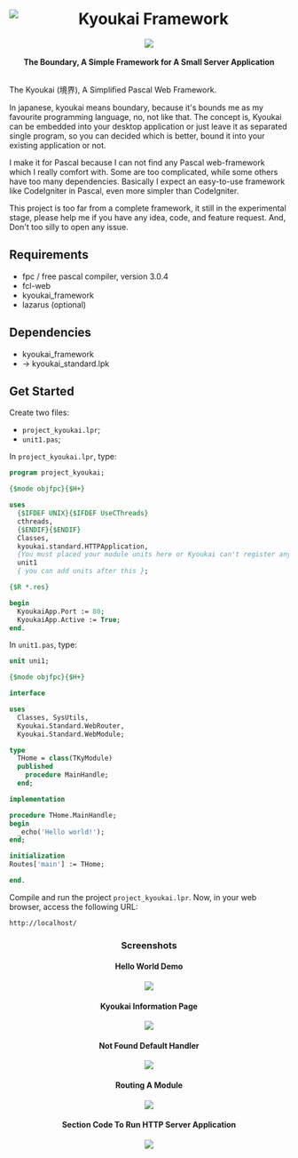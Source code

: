 <h1 align="center"><img src="src/icons/kyoukai_25p.png" style="float: left">Kyoukai Framework</h1>

<div align="center">
  <img src="src/icons/nyanpasu.png"/>
</div>
<br/>
<div align="center">
  <strong>The Boundary, A Simple Framework for A Small Server Application</strong>
</div>
<br/>

The Kyoukai (境界), A Simplified Pascal Web Framework.

In japanese, kyoukai means boundary, because it's bounds me as my favourite programming language, no, not like that. The concept is, Kyoukai can be embedded into your desktop application or just leave it as separated single program, so you can decided which is better, bound it into your existing application or not.

I make it for Pascal because I can not find any Pascal web-framework which I really comfort with. Some are too complicated, while some others have too many dependencies. Basically I expect an easy-to-use framework like CodeIgniter in Pascal, even more simpler than CodeIgniter.

This project is too far from a complete framework, it still in the experimental stage, please help me if you have any idea, code, and feature request. And, Don't too silly to open any issue.

Requirements
---
* fpc / free pascal compiler, version 3.0.4
* fcl-web
* kyoukai_framework
* lazarus (optional)

Dependencies
---
* kyoukai_framework
* -> kyoukai_standard.lpk

Get Started
---

Create two files:

* `project_kyoukai.lpr`;
* `unit1.pas`;

In `project_kyoukai.lpr`, type:

```pascal
program project_kyoukai;

{$mode objfpc}{$H+}

uses
  {$IFDEF UNIX}{$IFDEF UseCThreads}
  cthreads,
  {$ENDIF}{$ENDIF}
  Classes,
  kyoukai.standard.HTTPApplication,
  {You must placed your module units here or Kyoukai can't register anything!}
  unit1
  { you can add units after this };

{$R *.res}

begin
  KyoukaiApp.Port := 80;
  KyoukaiApp.Active := True;
end.
```

In `unit1.pas`, type:

```pascal
unit uni1;

{$mode objfpc}{$H+}

interface

uses
  Classes, SysUtils,
  Kyoukai.Standard.WebRouter,
  Kyoukai.Standard.WebModule;

type
  THome = class(TKyModule)
  published
    procedure MainHandle;
  end;

implementation

procedure THome.MainHandle;
begin
  _echo('Hello world!');
end;

initialization
Routes['main'] := THome;

end.
```

Compile and run the project `project_kyoukai.lpr`. Now, in your web browser, access the following URL:

```
http://localhost/
```


<h3 align="center">Screenshots</h3>
<h4 align="center">Hello World Demo</h4>
<div align="center">
  <img src="src/images/helloworld_demo.png" />
</div>

<h4 align="center">Kyoukai Information Page</h4>
<div align="center">
  <img src="src/images/information_page.png" />
</div>

<h4 align="center">Not Found Default Handler</h4>
<div align="center">
  <img src="src/images/notfound_page.png" />
</div>

<h4 align="center">Routing A Module</h4>
<div align="center">
  <img src="src/images/registering_module.png" />
</div>

<h4 align="center">Section Code To Run HTTP Server Application</h4>
<div align="center">
  <img src="src/images/running_application.png" />
</div>